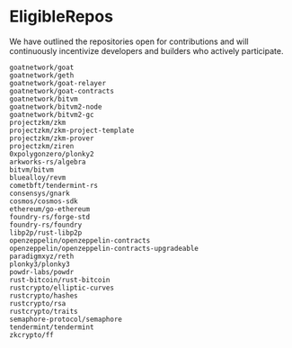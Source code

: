 # EligibleRepos

We have outlined the repositories open for contributions and will continuously incentivize developers and builders who actively participate.

```
goatnetwork/goat
goatnetwork/geth
goatnetwork/goat-relayer
goatnetwork/goat-contracts
goatnetwork/bitvm
goatnetwork/bitvm2-node
goatnetwork/bitvm2-gc
projectzkm/zkm
projectzkm/zkm-project-template
projectzkm/zkm-prover
projectzkm/ziren
0xpolygonzero/plonky2
arkworks-rs/algebra
bitvm/bitvm
bluealloy/revm
cometbft/tendermint-rs
consensys/gnark
cosmos/cosmos-sdk
ethereum/go-ethereum
foundry-rs/forge-std
foundry-rs/foundry
libp2p/rust-libp2p
openzeppelin/openzeppelin-contracts
openzeppelin/openzeppelin-contracts-upgradeable
paradigmxyz/reth
plonky3/plonky3
powdr-labs/powdr
rust-bitcoin/rust-bitcoin
rustcrypto/elliptic-curves
rustcrypto/hashes
rustcrypto/rsa
rustcrypto/traits
semaphore-protocol/semaphore
tendermint/tendermint
zkcrypto/ff
```
